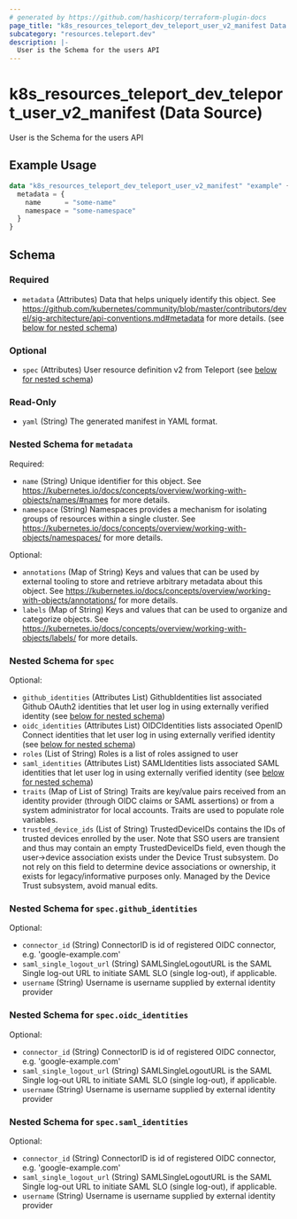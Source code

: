 ```yaml
---
# generated by https://github.com/hashicorp/terraform-plugin-docs
page_title: "k8s_resources_teleport_dev_teleport_user_v2_manifest Data Source - terraform-provider-k8s"
subcategory: "resources.teleport.dev"
description: |-
  User is the Schema for the users API
---
```


# k8s_resources_teleport_dev_teleport_user_v2_manifest (Data Source)

User is the Schema for the users API

## Example Usage

```terraform
data "k8s_resources_teleport_dev_teleport_user_v2_manifest" "example" {
  metadata = {
    name      = "some-name"
    namespace = "some-namespace"
  }
}
```

<!-- schema generated by tfplugindocs -->
## Schema

### Required

- `metadata` (Attributes) Data that helps uniquely identify this object. See https://github.com/kubernetes/community/blob/master/contributors/devel/sig-architecture/api-conventions.md#metadata for more details. (see [below for nested schema](#nestedatt--metadata))

### Optional

- `spec` (Attributes) User resource definition v2 from Teleport (see [below for nested schema](#nestedatt--spec))

### Read-Only

- `yaml` (String) The generated manifest in YAML format.

<a id="nestedatt--metadata"></a>
### Nested Schema for `metadata`

Required:

- `name` (String) Unique identifier for this object. See https://kubernetes.io/docs/concepts/overview/working-with-objects/names/#names for more details.
- `namespace` (String) Namespaces provides a mechanism for isolating groups of resources within a single cluster. See https://kubernetes.io/docs/concepts/overview/working-with-objects/namespaces/ for more details.

Optional:

- `annotations` (Map of String) Keys and values that can be used by external tooling to store and retrieve arbitrary metadata about this object. See https://kubernetes.io/docs/concepts/overview/working-with-objects/annotations/ for more details.
- `labels` (Map of String) Keys and values that can be used to organize and categorize objects. See https://kubernetes.io/docs/concepts/overview/working-with-objects/labels/ for more details.


<a id="nestedatt--spec"></a>
### Nested Schema for `spec`

Optional:

- `github_identities` (Attributes List) GithubIdentities list associated Github OAuth2 identities that let user log in using externally verified identity (see [below for nested schema](#nestedatt--spec--github_identities))
- `oidc_identities` (Attributes List) OIDCIdentities lists associated OpenID Connect identities that let user log in using externally verified identity (see [below for nested schema](#nestedatt--spec--oidc_identities))
- `roles` (List of String) Roles is a list of roles assigned to user
- `saml_identities` (Attributes List) SAMLIdentities lists associated SAML identities that let user log in using externally verified identity (see [below for nested schema](#nestedatt--spec--saml_identities))
- `traits` (Map of List of String) Traits are key/value pairs received from an identity provider (through OIDC claims or SAML assertions) or from a system administrator for local accounts. Traits are used to populate role variables.
- `trusted_device_ids` (List of String) TrustedDeviceIDs contains the IDs of trusted devices enrolled by the user.  Note that SSO users are transient and thus may contain an empty TrustedDeviceIDs field, even though the user->device association exists under the Device Trust subsystem. Do not rely on this field to determine device associations or ownership, it exists for legacy/informative purposes only.  Managed by the Device Trust subsystem, avoid manual edits.

<a id="nestedatt--spec--github_identities"></a>
### Nested Schema for `spec.github_identities`

Optional:

- `connector_id` (String) ConnectorID is id of registered OIDC connector, e.g. 'google-example.com'
- `saml_single_logout_url` (String) SAMLSingleLogoutURL is the SAML Single log-out URL to initiate SAML SLO (single log-out), if applicable.
- `username` (String) Username is username supplied by external identity provider


<a id="nestedatt--spec--oidc_identities"></a>
### Nested Schema for `spec.oidc_identities`

Optional:

- `connector_id` (String) ConnectorID is id of registered OIDC connector, e.g. 'google-example.com'
- `saml_single_logout_url` (String) SAMLSingleLogoutURL is the SAML Single log-out URL to initiate SAML SLO (single log-out), if applicable.
- `username` (String) Username is username supplied by external identity provider


<a id="nestedatt--spec--saml_identities"></a>
### Nested Schema for `spec.saml_identities`

Optional:

- `connector_id` (String) ConnectorID is id of registered OIDC connector, e.g. 'google-example.com'
- `saml_single_logout_url` (String) SAMLSingleLogoutURL is the SAML Single log-out URL to initiate SAML SLO (single log-out), if applicable.
- `username` (String) Username is username supplied by external identity provider
